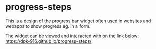 # progress-steps
This is a design of the progress bar widget often used in websites and webapps to show progress.eg. in a form.

The widget can be viewed and interacted with on the link below:
https://dpk-916.github.io/progress-steps/
